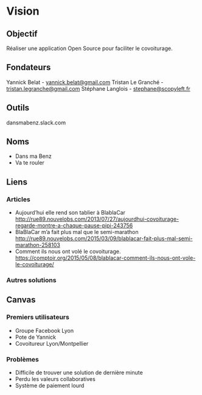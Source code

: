 # Vision

## Objectif
Réaliser une application Open Source pour faciliter le covoiturage.

## Fondateurs
Yannick Belat - yannick.belat@gmail.com
Tristan Le Granché - tristan.legranche@gmail.com
Stéphane Langlois - stephane@scopyleft.fr

## Outils
dansmabenz.slack.com

## Noms
- Dans ma Benz
- Va te rouler

## Liens

### Articles
- Aujourd’hui elle rend son tablier à BlablaCar
http://rue89.nouvelobs.com/2013/07/27/aujourdhui-covoiturage-regarde-montre-a-chaque-pause-pipi-243756
- BlaBlaCar m’a fait plus mal que le semi-marathon
http://rue89.nouvelobs.com/2015/03/09/blablacar-fait-plus-mal-semi-marathon-258103
- Comment ils nous ont volé le covoiturage.
https://comptoir.org/2015/05/08/blablacar-comment-ils-nous-ont-vole-le-covoiturage/

### Autres solutions


## Canvas
### Premiers utilisateurs
- Groupe Facebook Lyon
- Pote de Yannick
- Covoitureur Lyon/Montpellier

### Problèmes
- Difficile de trouver une solution de dernière minute
- Perdu les valeurs collaboratives
- Système de paiement lourd
